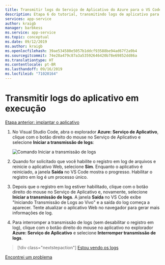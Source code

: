 ```yaml
---
title: Transmitir logs do Serviço de Aplicativo do Azure para o VS Code
description: Etapa 6 do tutorial, transmitindo logs de aplicativo para o Visual Studio Code
services: app-service
author: kraigb
manager: barbkess
ms.service: app-service
ms.topic: conceptual
ms.date: 09/12/2019
ms.author: kraigb
ms.openlocfilehash: 39ae534580e5057b1ddcf93588be94ad67f2a9b4
ms.sourcegitcommit: 74e28a479c87a3a53592646420b78e69852dd86a
ms.translationtype: HT
ms.contentlocale: pt-BR
ms.lasthandoff: 09/16/2019
ms.locfileid: "71020164"
---
```

# <a name="stream-logs-from-the-running-app"></a>Transmitir logs do aplicativo em execução

[Etapa anterior: implantar o aplicativo](tutorial-deploy-app-service-on-linux-05.md)

1. No Visual Studio Code, abra o explorador **Azure: Serviço de Aplicativo**, clique com o botão direito do mouse no Serviço de Aplicativo e selecione **Iniciar a transmissão de logs**:

   ![Comando Iniciar a transmissão de logs](media/deploy-azure/start-streaming-logs-command.png)

1. Quando for solicitado que você habilite o registro em log de arquivos e reinicie o aplicativo Web, selecione **Sim**. Enquanto o aplicativo é reiniciado, a janela **Saída** no VS Code mostra o progresso. Habilitar o registro em log é um processo único.

1. Depois que o registro em log estiver habilitado, clique com o botão direito do mouse no Serviço de Aplicativo e, novamente, selecione **Iniciar a transmissão de logs**. A janela **Saída** no VS Code exibe "Iniciando Transmissão de Logs ao Vivo" e a saída do log começa a aparecer. Tente atualizar o aplicativo Web no navegador para gerar mais informações de log.

1. Para interromper a transmissão de logs (sem desabilitar o registro em log), clique com o botão direito do mouse no aplicativo no explorador **Azure: Serviço de Aplicativo** e selecione **Interromper transmissão de logs**.

> [!div class="nextstepaction"]
> [Estou vendo os logs](tutorial-deploy-app-service-on-linux-07.md)

[Encontrei um problema](https://www.research.net/r/PWZWZ52?tutorial=vscode-appservice-python&step=06-stream-logs)
